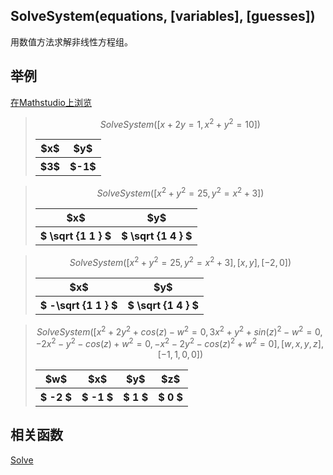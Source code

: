 ## SolveSystem(equations, [variables], [guesses])

用数值方法求解非线性方程组。


## 举例  
[在Mathstudio上浏览](http://mathstud.io/?input[0]=U29sdmVTeXN0ZW0oW3grMnk9MSwgeF4yK3leMj0xMF0p&input[1]=U29sdmVTeXN0ZW0oW3heMit5XjI9MjUsIHleMj14XjIrM10p&input[2]=U29sdmVTeXN0ZW0oW3heMit5XjI9MjUsIHleMj14XjIrM10sIFt4LHldLCBbLTIsMF0p&input[3]=U29sdmVTeXN0ZW0oW3heMisyeV4yK2Nvcyh6KS13XjI9MCwgM3heMit5XjIrc2luKHopXjItd14yPTAsIC0yeF4yLXleMi1jb3Moeikrd14yPTAsIC14XjItMnleMi1jb3MoeileMit3XjI9MF0sW3cseCx5LHpdLFstMSwxLDAsMF0p)



>   ```math
>	SolveSystem([x+2y=1, x^2+y^2=10])
>   ```
>   <table>
>       <tr>
>           <th>$x$</th>
>           <th>$y$</th>
>       </tr>
>       <tr>
>           <th>$3$</th>
>           <th>$-1$</th>
>       </tr>
>   </table>


>   ```math
>	SolveSystem([x^2+y^2=25, y^2=x^2+3])
>   ```
>   <table>
>       <tr>
>           <th>$x$</th>
>           <th>$y$</th>
>       </tr>
>       <tr>
>           <th>$ \sqrt {1 1 }  $</th>
>           <th>$ \sqrt {1 4 }  $</th>
>       </tr>
>   </table>


>   ```math
>	SolveSystem([x^2+y^2=25, y^2=x^2+3], [x, y], [-2, 0])
>   ```
>   <table>
>       <tr>
>           <th>$x$</th>
>           <th>$y$</th>
>       </tr>
>       <tr>
>           <th>$ -\sqrt {1 1 }  $</th>
>           <th>$ \sqrt {1 4 }  $</th>
>       </tr>
>   </table>


>   ```math
>	SolveSystem([x^2+2y^2+cos(z)-w^2=0, 3x^2+y^2+sin(z)^2-w^2=0, -2x^2-y^2-cos(z)+w^2=0, -x^2-2y^2-cos(z)^2+w^2=0], [w, x, y, z], [-1, 1, 0, 0])
>   ```
>   <table>
>       <tr>
>           <th>$w$</th>
>           <th>$x$</th>
>           <th>$y$</th>
>           <th>$z$</th>
>       </tr>
>       <tr>
>           <th>$ -2 $</th>
>           <th>$ -1 $</th>
>           <th>$ 1 $</th>
>           <th>$ 0 $</th>
>       </tr>
>   </table>

## 相关函数

[Solve](S/Solve)